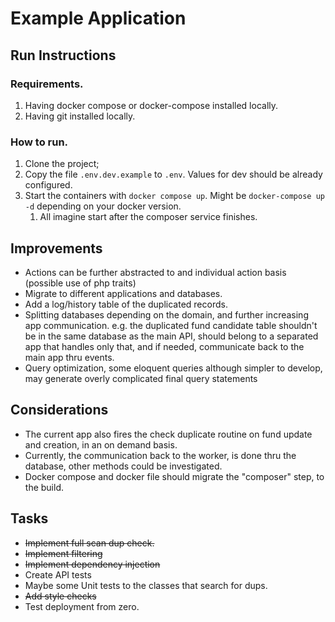 # Example Application

## Run Instructions

### Requirements.
1. Having docker compose or docker-compose installed locally.
2. Having git installed locally.

### How to run.
1. Clone the project;
2. Copy the file `.env.dev.example` to `.env`. Values for dev should be already configured.
3. Start the containers with `docker compose up`. Might be  `docker-compose up -d` depending on your docker version.
   1. All imagine start after the composer service finishes.
 

## Improvements
- Actions can be further abstracted to and individual action basis (possible use of php traits) 
- Migrate to different applications and databases.
- Add a log/history table of the duplicated records.
- Splitting databases depending on the domain, and further increasing app communication. e.g. the duplicated fund candidate table shouldn't be in the same database as the main API, should belong to a separated app that handles only that, and if needed, communicate back to the main app thru events.
- Query optimization, some eloquent queries although simpler to develop, may generate overly complicated final query statements

## Considerations
- The current app also fires the check duplicate routine on fund update and creation, in an on demand basis.
- Currently, the communication back to the worker, is done thru the database, other methods could be investigated.
- Docker compose and docker file should migrate the "composer" step, to the build.

## Tasks
- ~~Implement full scan dup check.~~
- ~~Implement filtering~~
- ~~Implement dependency injection~~
- Create API tests
- Maybe some Unit tests to the classes that search for dups.
- ~~Add style checks~~
- Test deployment from zero.

